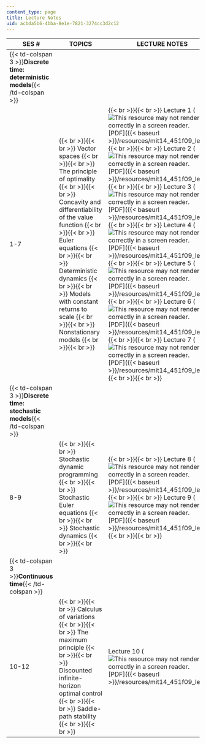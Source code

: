 ```yaml
---
content_type: page
title: Lecture Notes
uid: acbda5b6-4bba-8e1e-7821-3274cc3d2c12
---
```


| SES # | TOPICS | LECTURE NOTES |
| --- | --- | --- |
| {{< td-colspan 3 >}}**Discrete time: deterministic models**{{< /td-colspan >}} |||
| 1-7 |  {{< br >}}{{< br >}} Vector spaces {{< br >}}{{< br >}} The principle of optimality {{< br >}}{{< br >}} Concavity and differentiability of the value function {{< br >}}{{< br >}} Euler equations {{< br >}}{{< br >}} Deterministic dynamics {{< br >}}{{< br >}} Models with constant returns to scale {{< br >}}{{< br >}} Nonstationary models {{< br >}}{{< br >}}  |  {{< br >}}{{< br >}} Lecture 1 (![This resource may not render correctly in a screen reader.](/images/inacessible.gif)[PDF]({{< baseurl >}}/resources/mit14_451f09_lec01)) {{< br >}}{{< br >}} Lecture 2 (![This resource may not render correctly in a screen reader.](/images/inacessible.gif)[PDF]({{< baseurl >}}/resources/mit14_451f09_lec02)) {{< br >}}{{< br >}} Lecture 3 (![This resource may not render correctly in a screen reader.](/images/inacessible.gif)[PDF]({{< baseurl >}}/resources/mit14_451f09_lec03)) {{< br >}}{{< br >}} Lecture 4 (![This resource may not render correctly in a screen reader.](/images/inacessible.gif)[PDF]({{< baseurl >}}/resources/mit14_451f09_lec04)) {{< br >}}{{< br >}} Lecture 5 (![This resource may not render correctly in a screen reader.](/images/inacessible.gif)[PDF]({{< baseurl >}}/resources/mit14_451f09_lec05)) {{< br >}}{{< br >}} Lecture 6 (![This resource may not render correctly in a screen reader.](/images/inacessible.gif)[PDF]({{< baseurl >}}/resources/mit14_451f09_lec06)) {{< br >}}{{< br >}} Lecture 7 (![This resource may not render correctly in a screen reader.](/images/inacessible.gif)[PDF]({{< baseurl >}}/resources/mit14_451f09_lec07)) {{< br >}}{{< br >}}  |
| {{< td-colspan 3 >}}**Discrete time: stochastic models**{{< /td-colspan >}} |||
| 8-9 |  {{< br >}}{{< br >}} Stochastic dynamic programming {{< br >}}{{< br >}} Stochastic Euler equations {{< br >}}{{< br >}} Stochastic dynamics {{< br >}}{{< br >}}  |  {{< br >}}{{< br >}} Lecture 8 (![This resource may not render correctly in a screen reader.](/images/inacessible.gif)[PDF]({{< baseurl >}}/resources/mit14_451f09_lec08)) {{< br >}}{{< br >}} Lecture 9 (![This resource may not render correctly in a screen reader.](/images/inacessible.gif)[PDF]({{< baseurl >}}/resources/mit14_451f09_lec09)) {{< br >}}{{< br >}}  |
| {{< td-colspan 3 >}}**Continuous time**{{< /td-colspan >}} |||
| 10-12 |  {{< br >}}{{< br >}} Calculus of variations {{< br >}}{{< br >}} The maximum principle {{< br >}}{{< br >}} Discounted infinite-horizon optimal control {{< br >}}{{< br >}} Saddle-path stability {{< br >}}{{< br >}}  | Lecture 10 (![This resource may not render correctly in a screen reader.](/images/inacessible.gif)[PDF]({{< baseurl >}}/resources/mit14_451f09_lec10))